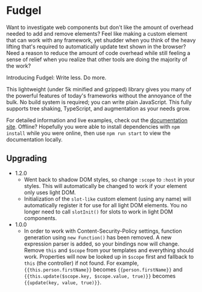 Fudgel
======

Want to investigate web components but don't like the amount of overhead needed to add and remove elements? Feel like making a custom element that can work with any framework, yet shudder when you think of the heavy lifting that's required to automatically update text shown in the browser? Need a reason to reduce the amount of code overhead while still feeling a sense of relief when you realize that other tools are doing the majority of the work?

Introducing Fudgel: Write less. Do more.

This lightweight (under 5k minified and gzipped) library gives you many of the powerful features of today's frameworks without the annoyance of the bulk. No build system is required; you can write plain JavaScript. This fully supports tree shaking, TypeScript, and augmentation as your needs grow.

For detailed information and live examples, check out the [documentation site](https://fudgel.js.org). Offline? Hopefully you were able to install dependencies with `npm install` while you were online, then use `npm run start` to view the documentation locally.

Upgrading
---------

* 1.2.0
    * Went back to shadow DOM styles, so change `:scope` to `:host` in your
      styles. This will automatically be changed to work if your element only
      uses light DOM.
    * Initialization of the `slot-like` custom element (using any name) will
      automatically register it for use for all light DOM elements. You no
      longer need to call `slotInit()` for slots to work in light DOM
      components.
* 1.0.0
    * In order to work with Content-Security-Policy settings, function
      generation using `new Function()` has been removed. A new expression
      parser is added, so your bindings now will change. Remove `this` and
      `$scope` from your templates and everything should work. Properties will
      now be looked up in `$scope` first and fallback to `this` (the
      controller) if not found. For example, `{{this.person.firstName}}`
      becomes `{{person.firstName}}` and `{{this.update($scope.key,
      $scope.value, true)}}` becomes `{{update(key, value, true)}}`.
